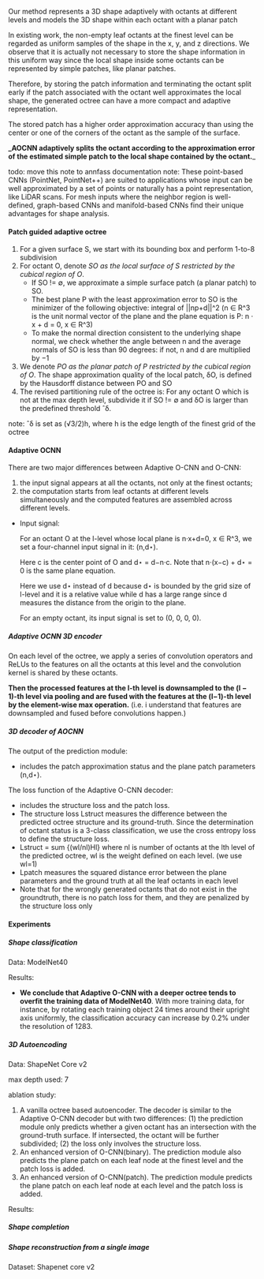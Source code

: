 
Our method represents a 3D shape adaptively with octants at different levels and models the 3D shape within each octant with a planar patch

In existing work, the non-empty leaf octants at the finest level can be regarded as uniform samples of the shape in the x, y, and z directions. We observe that it is actually not necessary to store the shape information in this uniform way since the local shape inside some octants can be represented by simple patches, like planar patches.

Therefore, by storing the patch information and terminating the octant split early if the patch associated with the octant well approximates the local shape, the generated octree can have a more compact and adaptive representation. 

The stored patch has a higher order approximation accuracy than using the center or one of the corners of the octant as the sample of the surface.

**_AOCNN adaptively splits the octant according to the approximation error of the estimated simple patch to the local shape contained by the octant.**_ 

todo: move this note to annfass documentation
note:
These point-based CNNs (PointNet, PointNet++) are suited to applications whose input can be well approximated by a set of points or naturally has a point representation, like LiDAR scans. For mesh inputs where the neighbor region is well-defined, graph-based CNNs and manifold-based CNNs find their unique advantages for shape analysis.

#### Patch guided adaptive octree

1. For a given surface S, we start with its bounding box and perform 1-to-8 subdivision
2. For octant O, denote _SO as the local surface of S restricted by the cubical region of O_. 
    - If SO != ∅, we approximate a simple surface patch (a planar patch) to SO.
    - The best plane P with the least approximation error to SO is the minimizer of the following objective: integral of ||np+d||^2 (n ∈ R^3 is the unit normal vector of the plane and the plane equation is P: n · x + d = 0, x ∈ R^3)
    - To make the normal direction consistent to the underlying shape normal, we check whether the angle between n and the average normals of SO is less than 90 degrees: if not, n and d are multiplied by −1
3. We denote _PO as the planar patch of P restricted by the cubical region of O_. The shape approximation quality of the local patch, δO, is defined by the Hausdorff distance between PO and SO
4. The revised partitioning rule of the octree is: For any octant O which is not at the max depth level, subdivide it if SO != ∅ and δO is larger than the predefined threshold ˆδ.

note:
ˆδ is set as (√3/2)h, where h is the edge length of the finest grid of the octree

#### Adaptive OCNN

There are two major differences between Adaptive O-CNN
and O-CNN: 

1. the input signal appears at all the octants, not only at the finest octants; 
2. the computation starts from leaf octants at different levels simultaneously and the computed features are assembled across different levels.

- Input signal:
    
    For an octant O at the l-level whose local plane is n·x+d=0, x ∈ R^3, we set a four-channel input signal in it: (n,d⋆). 
    
    Here c is the center point of O and d⋆ = d−n·c. Note that n·(x−c) + d⋆ = 0 is the same plane equation.

    Here we use d⋆ instead of d because d⋆ is bounded by the grid size of l-level and it is a relative value while d has a large range since d measures the distance from the origin to the plane.

    For an empty octant, its input signal is set to (0, 0, 0, 0). 

##### Adaptive OCNN 3D encoder
On each level of the octree, we apply a series of convolution operators and ReLUs to the features on all the octants at this level and the convolution kernel is shared by these octants. 

**Then the processed features at the l-th level is downsampled to the (l − 1)-th level via pooling and are fused with the features at the (l−1)-th level by the element-wise max operation.**
(i.e. i understand that features are downsampled and fused before convolutions happen.)

##### 3D decoder of AOCNN

The output of the prediction module:
 - includes the patch approximation status and the plane patch parameters (n,d⋆).

The loss function of the Adaptive O-CNN decoder:
 - includes the structure loss and the patch loss.
 - The structure loss Lstruct measures the difference between the predicted octree structure and its ground-truth. Since the determination of octant status is a 3-class classification, we use the cross entropy loss to define the structure loss. 
 - Lstruct = sum {(wl/nl)Hl} where nl is number of octants at the lth level of the predicted octree, wl is the weight defined on each level. (we use wl=1)
 - Lpatch measures the squared distance error between the plane parameters and the ground truth at all the leaf octants in each level
 - Note that for the wrongly generated octants that do not exist in the groundtruth, there is no patch loss for them, and they are penalized by the structure loss only


#### Experiments

##### Shape classification

Data:
ModelNet40

Results:
- **We conclude that Adaptive O-CNN with a deeper octree tends to overfit the training data of ModelNet40**. With more training data, for instance, by rotating each training object 24 times around their upright axis uniformly, the classification accuracy can increase by 0.2% under the resolution of 1283.

##### 3D Autoencoding

Data:
ShapeNet Core v2

max depth used: 7

ablation study:
1. A vanilla octree based autoencoder. The decoder is similar to the Adaptive O-CNN decoder but with two differences: (1) the prediction module only predicts whether a given octant has an intersection with the ground-truth surface. If intersected, the
octant will be further subdivided; (2) the loss only involves the structure loss.
2. An enhanced version of O-CNN(binary). The prediction module also predicts the plane patch on each leaf node at the finest level and the patch loss is added.
3. An enhanced version of O-CNN(patch). The prediction module predicts the plane patch on each leaf node at each level and the patch loss is added.

Results:

##### Shape completion

##### Shape reconstruction from a single image

Dataset:
Shapenet core v2

